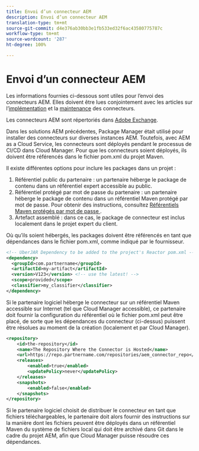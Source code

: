 ```yaml
---
title: Envoi d’un connecteur AEM
description: Envoi d’un connecteur AEM
translation-type: tm+mt
source-git-commit: d4e376ab30bb3e1fb533ed32f6ac43580775787c
workflow-type: tm+mt
source-wordcount: '287'
ht-degree: 100%

---
```



Envoi d’un connecteur AEM
===========================

Les informations fournies ci-dessous sont utiles pour l’envoi des connecteurs AEM. Elles doivent être lues conjointement avec les articles sur l’[implémentation](implement.md) et la [maintenance](maintain.md) des connecteurs.

Les connecteurs AEM sont répertoriés dans [Adobe Exchange](https://partners.adobe.com/exchangeprogram/experiencecloud).

Dans les solutions AEM précédentes, Package Manager était utilisé pour installer des connecteurs sur diverses instances AEM. Toutefois, avec AEM as a Cloud Service, les connecteurs sont déployés pendant le processus de CI/CD dans Cloud Manager. Pour que les connecteurs soient déployés, ils doivent être référencés dans le fichier pom.xml du projet Maven.

Il existe différentes options pour inclure les packages dans un projet :

1. Référentiel public du partenaire : un partenaire héberge le package de contenu dans un référentiel expert accessible au public.
1. Référentiel protégé par mot de passe du partenaire : un partenaire héberge le package de contenu dans un référentiel Maven protégé par mot de passe. Pour obtenir des instructions, consultez [Référentiels Maven protégés par mot de passe ](/help/onboarding/getting-access-to-aem-in-cloud/setting-up-project.md#password-protected-maven-repositories).
1. Artefact assemblé : dans ce cas, le package de connecteur est inclus localement dans le projet expert du client.

Où qu’ils soient hébergés, les packages doivent être référencés en tant que dépendances dans le fichier pom.xml, comme indiqué par le fournisseur.

```xml
<!-- UberJAR Dependency to be added to the project's Reactor pom.xml -->
<dependency>
  <groupId>com.partnername</groupId>
  <artifactId>my-artifact</artifactId>
  <version>V123</version> <!-- use the latest! -->
  <scope>provided</scope>
  <classifier>my_classifier</classifier>
</dependency>
```

Si le partenaire logiciel héberge le connecteur sur un référentiel Maven accessible sur Internet (tel que Cloud Manager accessible), ce partenaire doit fournir la configuration du référentiel où le fichier pom.xml peut être placé, de sorte que les dépendances du connecteur (ci-dessus) puissent être résolues au moment de la création (localement et par Cloud Manager).

```xml
<repository>
    <id>the-repository</id>
    <name>The Repository Where the Connector is Hosted</name>
    <url>https://repo.partnername.com/repositories/aem_connector_repo</url>
    <releases>
        <enabled>true</enabled>
        <updatePolicy>never</updatePolicy>
    </releases>
    <snapshots>
        <enabled>false</enabled>
    </snapshots>
</repository>
```

Si le partenaire logiciel choisit de distribuer le connecteur en tant que fichiers téléchargeables, le partenaire doit alors fournir des instructions sur la manière dont les fichiers peuvent être déployés dans un référentiel Maven du système de fichiers local qui doit être archivé dans Git dans le cadre du projet AEM, afin que Cloud Manager puisse résoudre ces dépendances.
